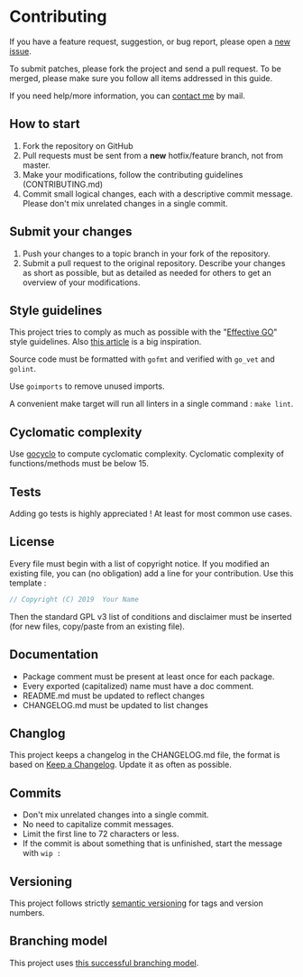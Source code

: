 # Contributing

If you have a feature request, suggestion, or bug report, please open a [new issue](https://github.com/adrienaury/mailmock/issues/new).

To submit patches, please fork the project and send a pull request. To be merged, please make sure you follow all items addressed in this guide.

If you need help/more information, you can [contact me](mailto:adrien.aury@gmail.com) by mail.

## How to start

1. Fork the repository on GitHub
2. Pull requests must be sent from a **new** hotfix/feature branch, not from master.
3. Make your modifications, follow the contributing guidelines (CONTRIBUTING.md)
4. Commit small logical changes, each with a descriptive commit message. Please don't mix unrelated changes in a single commit.

## Submit your changes

1. Push your changes to a topic branch in your fork of the repository.
2. Submit a pull request to the original repository. Describe your changes as short as possible, but as detailed as needed for others to get an overview of your modifications.

## Style guidelines

This project tries to comply as much as possible with the "[Effective GO](https://golang.org/doc/effective_go.html)" style guidelines. Also [this article](https://dave.cheney.net/practical-go/presentations/qcon-china.html#_consider_fewer_larger_packages) is a big inspiration.

Source code must be formatted with `gofmt` and verified with `go_vet` and `golint`.

Use `goimports` to remove unused imports.

A convenient make target will run all linters in a single command : `make lint`.

## Cyclomatic complexity

Use [gocyclo](https://github.com/fzipp/gocyclo) to compute cyclomatic complexity. Cyclomatic complexity of functions/methods must be below 15.

## Tests

Adding go tests is highly appreciated ! At least for most common use cases.

## License

Every file must begin with a list of copyright notice. If you modified an existing file, you can (no obligation) add a line for your contribution. Use this template :

```go
// Copyright (C) 2019  Your Name
```

Then the standard GPL v3 list of conditions and disclaimer must be inserted (for new files, copy/paste from an existing file).

## Documentation

- Package comment must be present at least once for each package.
- Every exported (capitalized) name must have a doc comment.
- README.md must be updated to reflect changes
- CHANGELOG.md must be updated to list changes

## Changlog

This project keeps a changelog in the CHANGELOG.md file, the format is based on [Keep a Changelog](https://keepachangelog.com/en/1.0.0/). Update it as often as possible.

## Commits

- Don't mix unrelated changes into a single commit.
- No need to capitalize commit messages.
- Limit the first line to 72 characters or less.
- If the commit is about something that is unfinished, start the message with `wip :`

## Versioning

This project follows strictly [semantic versioning](https://semver.org/) for tags and version numbers.

## Branching model

This project uses [this successful branching model](https://nvie.com/posts/a-successful-git-branching-model/).

